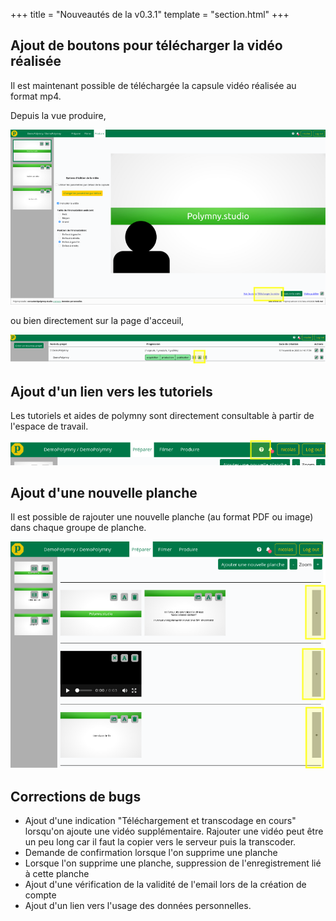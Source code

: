 +++
title = "Nouveautés de la v0.3.1"
template = "section.html"
+++

## Ajout de boutons pour télécharger la vidéo réalisée

Il est maintenant possible de téléchargée la capsule vidéo réalisée au format mp4.

Depuis la vue produire,

![Télécharger une vidéo depuis la vue produire](dlVideo1.png)

ou bien directement sur la page d'acceuil,

![Télécharger une vidéo depuis la page d'accueil](dlVideo2.png)

## Ajout d'un lien vers les tutoriels

Les tutoriels et aides de polymny sont directement consultable à partir de l'espace de travail.

![Lien vers la documentation](help.png)

## Ajout d'une nouvelle planche

Il est possible de rajouter une nouvelle planche (au format PDF ou image) dans chaque groupe de planche.

![Ajout de planches](addSlide1.png)

## Corrections de bugs
  -  Ajout d'une indication "Téléchargement et transcodage en cours" lorsqu'on
     ajoute une vidéo supplémentaire. Rajouter une vidéo peut être un peu long
     car il faut la copier vers le serveur puis la transcoder.
  -  Demande de confirmation lorsque l'on supprime une planche
  -  Lorsque l'on supprime une planche, suppression de l'enregistrement lié à
     cette planche
  -  Ajout d'une vérification de la validité de l'email lors de la création de
     compte
  -  Ajout d'un lien vers l'usage des données personnelles.

